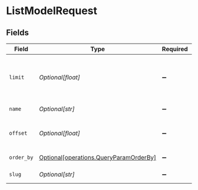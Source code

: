 # ListModelRequest


## Fields

| Field                                                                                  | Type                                                                                   | Required                                                                               | Description                                                                            |
| -------------------------------------------------------------------------------------- | -------------------------------------------------------------------------------------- | -------------------------------------------------------------------------------------- | -------------------------------------------------------------------------------------- |
| `limit`                                                                                | *Optional[float]*                                                                      | :heavy_minus_sign:                                                                     | limit the number of objects returned (default is 100)                                  |
| `name`                                                                                 | *Optional[str]*                                                                        | :heavy_minus_sign:                                                                     | filter based on name                                                                   |
| `offset`                                                                               | *Optional[float]*                                                                      | :heavy_minus_sign:                                                                     | set the offset on results (for pagination)                                             |
| `order_by`                                                                             | [Optional[operations.QueryParamOrderBy]](../../models/operations/queryparamorderby.md) | :heavy_minus_sign:                                                                     | specify the order                                                                      |
| `slug`                                                                                 | *Optional[str]*                                                                        | :heavy_minus_sign:                                                                     | filter based on slug                                                                   |